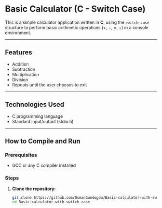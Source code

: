 # Basic Calculator (C - Switch Case)

This is a simple calculator application written in **C**, using the `switch-case` structure to perform basic arithmetic operations (+, −, ×, ÷) in a console environment.

---

## Features

- Addition  
- Subtraction  
- Multiplication  
- Division  
- Repeats until the user chooses to exit

---

## Technologies Used

- C programming language
- Standard input/output (stdio.h)

---

## How to Compile and Run

### Prerequisites

- GCC or any C compiler installed

### Steps

1. **Clone the repository:**
   ```bash
   git clone https://github.com/OsmanGundogdu/Basic-calculator-with-switch-case.git
   cd Basic-calculator-with-switch-case
